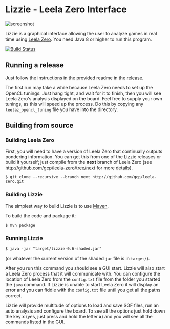 # Lizzie - Leela Zero Interface
![screenshot](/screenshot0.6.png?raw=true)

Lizzie is a graphical interface allowing the user to analyze games in
real time using [Leela Zero](https://github.com/gcp/leela-zero). You
need Java 8 or higher to run this program.

[![Build Status](https://travis-ci.org/featurecat/lizzie.svg?branch=master)](https://travis-ci.org/featurecat/lizzie?branch=master)


## Running a release

Just follow the instructions in the provided readme in the
[release](https://github.com/featurecat/lizzie/releases/tag/0.6).

The first run may take a while because Leela Zero needs to set up the
OpenCL tunings. Just hang tight, and wait for it to finish, then you
will see Leela Zero's analysis displayed on the board. Feel free to supply
your own tunings, as this will speed up the process. Do this by copying
any `leelaz_opencl_tuning` file you have into the directory.

## Building from source

### Building Leela Zero

First, you will need to have a version of Leela Zero that
continually outputs pondering information. You can get this from one
of the Lizzie releases or build it yourself; just compile from the **next**
branch of Leela Zero (see http://github.com/gcp/leela-zero/tree/next for more
details).

    $ git clone --recursive --branch next http://github.com/gcp/leela-zero.git

### Building Lizzie

The simplest way to build Lizzie is to use [Maven](https://maven.apache.org/).

To build the code and package it:

    $ mvn package

### Running Lizzie

    $ java -jar "target/lizzie-0.6-shaded.jar"

(or whatever the current version of the shaded `jar` file is in
`target/`).

After you run this command you should see a GUI start. Lizzie will also start a Leela Zero
process that it will communicate with. You can configure the location of Leela Zero from the
`config.txt` file from the folder you started the `java` command. If Lizzie is unable to start
Leela Zero it will display an error and you can fiddle with the `config.txt` file
until you get all the paths correct.

Lizzie will provide multitude of options to load and save SGF files, run an auto analysis and
configure the board. To see all the options just hold down the key **x** (yes, just press and hold
the letter **x**) and you will see all the commands listed in the GUI.
